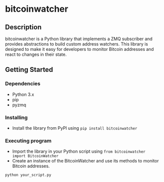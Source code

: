 # bitcoinwatcher

## Description

bitcoinwatcher is a Python library that implements a ZMQ subscriber and provides abstractions to build custom address watchers. This library is designed to make it easy for developers to monitor Bitcoin addresses and react to changes in their state.

## Getting Started

### Dependencies

* Python 3.x
* pip
* pyzmq

### Installing

* Install the library from PyPI using `pip install bitcoinwatcher`

### Executing program

* Import the library in your Python script using `from bitcoinwatcher import BitcoinWatcher`
* Create an instance of the BitcoinWatcher and use its methods to monitor Bitcoin addresses.

```bash
python your_script.py